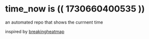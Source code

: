 # time_now is (( 1730660400535 ))

an automated repo that shows the currnent time

inspired by [breakingheatmap](https://github.com/breakingheatmap/breakingheatmap)